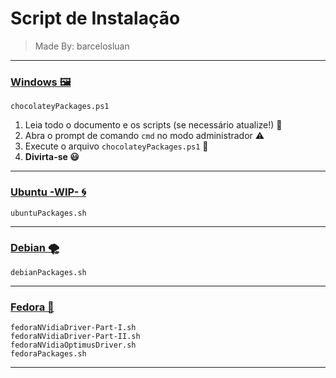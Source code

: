 # Script de Instalação
> Made By: barcelosluan

---

### [Windows :framed_picture:](./windows/windows_README.md)
	
	chocolateyPackages.ps1

1. Leia todo o documento e os scripts (se necessário atualize!) :bookmark_tabs:
2. Abra o prompt de comando `cmd` no modo administrador :warning:
3. Execute o arquivo `chocolateyPackages.ps1` :chocolate_bar:
4. __Divirta-se :smiley:__

---

### [Ubuntu -WIP- :cyclone:](./ubuntu_20.04/)
    
    ubuntuPackages.sh


---

### [Debian :tornado:](./debian/debian_README.md)
	
	debianPackages.sh

---

### [Fedora :tophat:](./fedora_31/fedora_README.md)
	
	fedoraNVidiaDriver-Part-I.sh
	fedoraNVidiaDriver-Part-II.sh
	fedoraNVidiaOptimusDriver.sh
	fedoraPackages.sh

---
